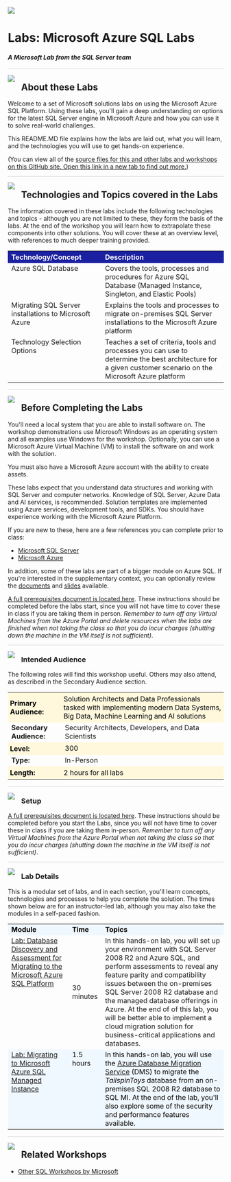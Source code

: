 ![](https://github.com/microsoft/sqlworkshops/blob/master/graphics/microsoftlogo.png?raw=true)

# Labs: Microsoft Azure SQL Labs 

#### <i>A Microsoft Lab from the SQL Server team</i>

<p style="border-bottom: 1px solid lightgrey;"></p>

<img style="float: left; margin: 0px 15px 15px 0px;" src="https://github.com/microsoft/sqlworkshops/blob/master/graphics/textbubble.png?raw=true"> <h2>About these Labs</h2>

Welcome to a set of Microsoft solutions labs on using the Microsoft Azure SQL Platform. Using these labs, you'll gain a deep understanding on options for the latest SQL Server engine in Microsoft Azure and how you can use it to solve real-world challenges. 

This README.MD file explains how the labs are laid out, what you will learn, and the technologies you will use to get hands-on experience.

(You can view all of the [source files for this and other labs and workshops on this GitHub site. Open this link in a new tab to find out more.](https://github.com/microsoft/sqlworkshops))

<p style="border-bottom: 1px solid lightgrey;"></p>

<img style="float: left; margin: 0px 15px 15px 0px;" src="https://github.com/microsoft/sqlworkshops/blob/master/graphics/listcheck.png?raw=true"> <h2><a name="technologies">Technologies and Topics covered in the Labs</a></h2>

The information covered in these labs include the following technologies and topics - although you are not limited to these, they form the basis of the labs. At the end of the workshop you will learn how to extrapolate these components into other solutions. You will cover these at an overview level, with references to much deeper training provided.

 <table style="tr:nth-child(even) {background-color: #f2f2f2;}; text-align: left; display: table; border-collapse: collapse; border-spacing: 2px; border-color: gray;">
  <tr><th style="background-color: #1b20a1; color: white;">Technology/Concept</th> <th style="background-color: #1b20a1; color: white;">Description</th></tr>
  <tr><td style="vertical-align: top">Azure SQL Database </i></td><td style="vertical-align: top">Covers the tools, processes and procedures for Azure SQL Database (Managed Instance, Singleton, and Elastic Pools)</td></tr>
  <tr><td style="vertical-align: top">Migrating SQL Server installations to Microsoft Azure </i></td><td style="vertical-align: top">Explains the tools and processes to migrate on-premises SQL Server installations to the Microsoft Azure platform </td></tr>
  <tr><td style="vertical-align: top">Technology Selection Options </i></td><td style="vertical-align: top">Teaches a set of criteria, tools and processes you can use to determine the best architecture for a given customer scenario on the Microsoft Azure platform </td></tr>
</table>

<p style="border-bottom: 1px solid lightgrey;"></p>

<img style="float: left; margin: 0px 15px 15px 0px;" src="https://github.com/microsoft/sqlworkshops/blob/master/graphics/owl.png?raw=true"> <h2><a name="prereqs">Before Completing the Labs</a></h2>

You'll need a local system that you are able to install software on. The workshop demonstrations use Microsoft Windows as an operating system and all examples use Windows for the workshop. Optionally, you can use a Microsoft Azure Virtual Machine (VM) to install the software on and work with the solution.

You must also have a Microsoft Azure account with the ability to create assets.

These labs expect that you understand data structures and working with SQL Server and computer networks. Knowledge of SQL Server, Azure Data and AI services, is recommended. Solution templates are implemented using Azure services, development tools, and SDKs. You should have experience working with the Microsoft Azure Platform.

If you are new to these, here are a few references you can complete prior to class:

-  [Microsoft SQL Server](https://docs.microsoft.com/en-us/sql/relational-databases/database-engine-tutorials?view=sql-server-ver15)
-  [Microsoft Azure](https://docs.microsoft.com/en-us/learn/paths/azure-fundamentals/)  

In addition, some of these labs are part of a bigger module on Azure SQL. If you're interested in the supplementary context, you can optionally review the [documents](https://github.com/microsoft/sqlworkshops/blob/master/SQLGroundToCloud/sqlgroundtocloud/04-SQLServerOnTheMicrosoftAzurePlatform.md) and [slides](https://github.com/microsoft/sqlworkshops/tree/master/SQLGroundToCloud/slides) available.  

<a href="https://github.com/microsoft/sqlworkshops/blob/master/SQLGroundToCloud/lab-files/Module4and5Prerequisites.md" target="_blank">A full prerequisites document is located here</a>. These instructions should be completed before the labs start, since you will not have time to cover these in class if you are taking them in person. <i>Remember to turn off any Virtual Machines from the Azure Portal and delete resources when the labs are finished when not taking the class so that you do incur charges (shutting down the machine in the VM itself is not sufficient)</i>.

<p style="border-bottom: 1px solid lightgrey;"></p>

<img style="float: left; margin: 0px 15px 15px 0px;" src="https://github.com/microsoft/sqlworkshops/blob/master/graphics/bulletlist.png?raw=true"> <h3>Intended Audience</h3>

<p>The following roles will find this workshop useful. Others may also attend, as described in the Secondary Audience section.</p>

<table style="tr:nth-child(even) {background-color: #f2f2f2;}; text-align: left; display: table; border-collapse: collapse; border-spacing: 5px; border-color: gray;">

  <tr><td style="background-color: Cornsilk; color: black; padding: 5px 5px;"><b>Primary Audience:</b></td><td style="background-color: Cornsilk; color: black; padding: 5px 5px;">Solution Architects and Data Professionals tasked with implementing modern Data Systems, Big Data, Machine Learning and AI solutions</td></tr>
  <tr><td><b>Secondary Audience:</b></td><td> Security Architects, Developers, and Data Scientists</td></tr>
  <tr><td style="background-color: Cornsilk; color: black; padding: 5px 5px;"><b>Level:</b> </td><td style="background-color: Cornsilk; color: black; padding: 5px 5px0;"> 300</td></tr>
  <tr><td><b>Type:</b></td><td>In-Person</td></tr>
  <tr><td style="background-color: Cornsilk; color: black; padding: 5px 5px;"><b>Length:</b> </td><td style="background-color: Cornsilk; color: black; padding: 5px 5px;">2 hours for all labs</td></tr>

</table>

<p style="border-bottom: 1px solid lightgrey;"></p>

<img style="float: left; margin: 0px 15px 15px 0px;" src="https://github.com/microsoft/sqlworkshops/blob/master/graphics/bulletlist.png?raw=true"> <h3>Setup</h3>

<a href="https://github.com/microsoft/sqlworkshops/blob/master/SQLGroundToCloud/sqlgroundtocloud/00-Pre-Requisites.md" target="_blank">A full prerequisites document is located here</a>. These instructions should be completed before you start the Labs, since you will not have time to cover these in class if you are taking them in-person. <i>Remember to turn off any Virtual Machines from the Azure Portal when not taking the class so that you do incur charges (shutting down the machine in the VM itself is not sufficient)</i>.

<p style="border-bottom: 1px solid lightgrey;"></p>

<img style="float: left; margin: 0px 15px 15px 0px;" src="https://github.com/microsoft/sqlworkshops/blob/master/graphics/bookpencil.png?raw=true"> <h3>Lab Details</h3>

This is a modular set of labs, and in each section, you'll learn concepts, technologies and processes to help you complete the solution. The times shown below are for an instructor-led lab, although you may also take the modules in a self-paced fashion.

<table style="tr:nth-child(even) {background-color: #f2f2f2;}; text-align: left; display: table; border-collapse: collapse; border-spacing: 5px; border-color: gray;">

  <tr><td style="background-color: AliceBlue; color: black;"><b>Module</b></td>
  <td style="background-color: AliceBlue; color: black;"><b>Time</b></td>
  <td style="background-color: AliceBlue; color: black;"><b>Topics</b></td></tr>

  <tr><td style="vertical-align: top;"><a href="https://github.com/microsoft/sqlworkshops/blob/master/AzureSQLLabs/Lab-DatabaseDiscoveryAndAssessementForMigratingToAzure.md" target="_blank"> Lab: Database Discovery and Assessment for Migrating to the Microsoft Azure SQL Platform </a></td><td>30 minutes</td><td style="vertical-align: top;"> In this hands-on lab, you will set up your environment with SQL Server 2008 R2 and Azure SQL, and perform assessments to reveal any feature parity and compatibility issues between the on-premises SQL Server 2008 R2 database and the managed database offerings in Azure. At the end of of this lab, you will be better able to implement a cloud migration solution for business-critical applications and databases.</td></tr>
  
  <tr><td style="vertical-align: top;background-color: AliceBlue; color: black;"><a href="https://github.com/microsoft/sqlworkshops/blob/master/AzureSQLLabs/Lab-MigratingToAzureSQLManagedInstance.md" target="_blank">Lab: Migrating to Microsoft Azure SQL Managed Instance </a> </td><td style="vertical-align: top;background-color: AliceBlue; color: black;">1.5 hours</td><td style="vertical-align: top;background-color: AliceBlue; color: black;"> In this hands-on lab, you will use the <a href="https://azure.microsoft.com/services/database-migration/" target="_blank">Azure Database Migration Service</a> (DMS) to migrate the <i>TailspinToys</i> database from an on-premises SQL 2008 R2 database to SQL MI. At the end of the lab, you'll also explore some of the security and performance features available.
  </td></tr>

</table>

<p style="border-bottom: 1px solid lightgrey;"></p>

<img style="float: left; margin: 0px 15px 15px 0px;" src="https://github.com/microsoft/sqlworkshops/blob/master/graphics/pinmap.png?raw=true"> <h2>Related Workshops</h2>

 - [Other SQL Workshops by Microsoft](https://aka.ms/sqlworkshops)


